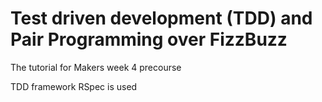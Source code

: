 # Test driven development (TDD) and Pair Programming over FizzBuzz
The tutorial for Makers week 4 precourse

TDD framework RSpec is used

